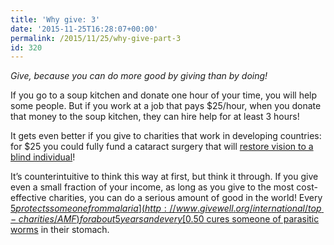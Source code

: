 ```yaml
---
title: 'Why give: 3'
date: '2015-11-25T16:28:07+00:00'
permalink: /2015/11/25/why-give-part-3
id: 320
---
```

*Give, because you can do more good by giving than by doing!*

If you go to a soup kitchen and donate one hour of your time, you will help some people. But if you work at a job that pays $25/hour, when you donate that money to the soup kitchen, they can hire help for at least 3 hours!

It gets even better if you give to charities that work in developing countries: for $25 you could fully fund a cataract surgery that will [restore vision to a blind individual](http://givingwhatwecan.org/where-to-give/charity-evaluation/health/blindness)!

It’s counterintuitive to think this way at first, but think it through. If you give even a small fraction of your income, as long as you give to the most cost-effective charities, you can do a serious amount of good in the world! Every [$5 protects someone from malaria](http://www.givewell.org/international/top-charities/AMF) for about 5 years and every[$0.50 cures someone of parasitic worms](http://www.givewell.org/international/top-charities/schistosomiasis-control-initiative) in their stomach.
